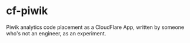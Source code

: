 cf-piwik
========

Piwik analytics code placement as a CloudFlare App, written by someone who's not an engineer, as an experiment.